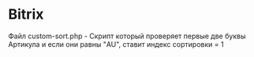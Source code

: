 # Bitrix

Файл custom-sort.php - Скрипт который проверяет первые две буквы Артикула и если они равны "AU", ставит индекс сортировки = 1
